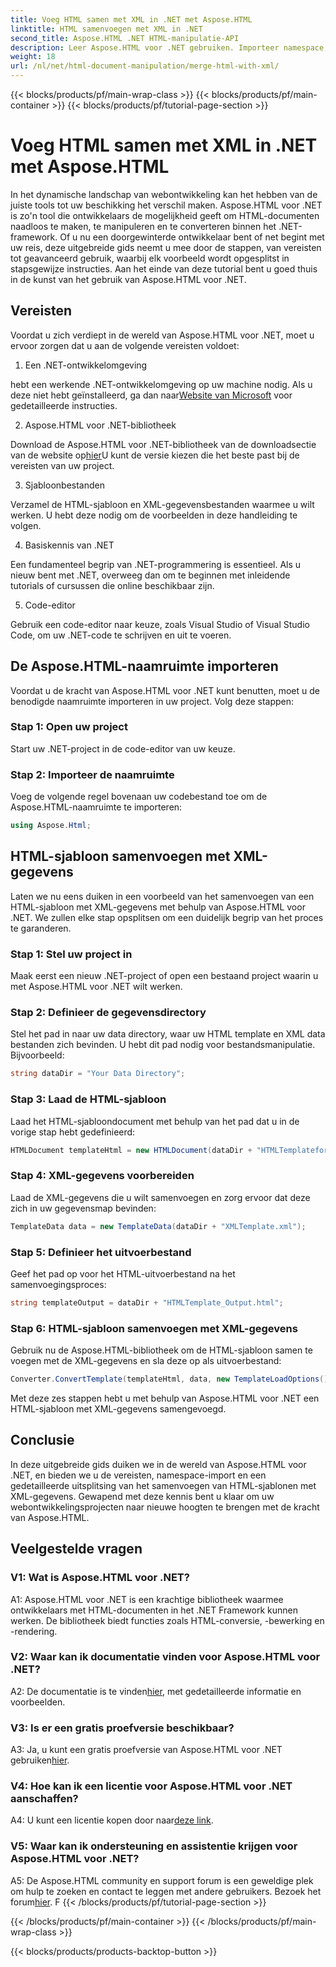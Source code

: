 ```yaml
---
title: Voeg HTML samen met XML in .NET met Aspose.HTML
linktitle: HTML samenvoegen met XML in .NET
second_title: Aspose.HTML .NET HTML-manipulatie-API
description: Leer Aspose.HTML voor .NET gebruiken. Importeer namespace, voeg HTML samen met XML en verbeter uw webontwikkelingsvaardigheden met deze uitgebreide gids.
weight: 18
url: /nl/net/html-document-manipulation/merge-html-with-xml/
---
```


{{< blocks/products/pf/main-wrap-class >}}
{{< blocks/products/pf/main-container >}}
{{< blocks/products/pf/tutorial-page-section >}}

# Voeg HTML samen met XML in .NET met Aspose.HTML


In het dynamische landschap van webontwikkeling kan het hebben van de juiste tools tot uw beschikking het verschil maken. Aspose.HTML voor .NET is zo'n tool die ontwikkelaars de mogelijkheid geeft om HTML-documenten naadloos te maken, te manipuleren en te converteren binnen het .NET-framework. Of u nu een doorgewinterde ontwikkelaar bent of net begint met uw reis, deze uitgebreide gids neemt u mee door de stappen, van vereisten tot geavanceerd gebruik, waarbij elk voorbeeld wordt opgesplitst in stapsgewijze instructies. Aan het einde van deze tutorial bent u goed thuis in de kunst van het gebruik van Aspose.HTML voor .NET.

## Vereisten

Voordat u zich verdiept in de wereld van Aspose.HTML voor .NET, moet u ervoor zorgen dat u aan de volgende vereisten voldoet:

1. Een .NET-ontwikkelomgeving

 hebt een werkende .NET-ontwikkelomgeving op uw machine nodig. Als u deze niet hebt geïnstalleerd, ga dan naar[Website van Microsoft](https://docs.microsoft.com/en-us/dotnet/core/install/) voor gedetailleerde instructies.

2. Aspose.HTML voor .NET-bibliotheek

 Download de Aspose.HTML voor .NET-bibliotheek van de downloadsectie van de website op[hier](https://releases.aspose.com/html/net/)U kunt de versie kiezen die het beste past bij de vereisten van uw project.

3. Sjabloonbestanden

Verzamel de HTML-sjabloon en XML-gegevensbestanden waarmee u wilt werken. U hebt deze nodig om de voorbeelden in deze handleiding te volgen.

4. Basiskennis van .NET

Een fundamenteel begrip van .NET-programmering is essentieel. Als u nieuw bent met .NET, overweeg dan om te beginnen met inleidende tutorials of cursussen die online beschikbaar zijn.

5. Code-editor

Gebruik een code-editor naar keuze, zoals Visual Studio of Visual Studio Code, om uw .NET-code te schrijven en uit te voeren.

## De Aspose.HTML-naamruimte importeren

Voordat u de kracht van Aspose.HTML voor .NET kunt benutten, moet u de benodigde naamruimte importeren in uw project. Volg deze stappen:

### Stap 1: Open uw project

Start uw .NET-project in de code-editor van uw keuze.

### Stap 2: Importeer de naamruimte

Voeg de volgende regel bovenaan uw codebestand toe om de Aspose.HTML-naamruimte te importeren:

```csharp
using Aspose.Html;
```

## HTML-sjabloon samenvoegen met XML-gegevens

Laten we nu eens duiken in een voorbeeld van het samenvoegen van een HTML-sjabloon met XML-gegevens met behulp van Aspose.HTML voor .NET. We zullen elke stap opsplitsen om een duidelijk begrip van het proces te garanderen.

### Stap 1: Stel uw project in

Maak eerst een nieuw .NET-project of open een bestaand project waarin u met Aspose.HTML voor .NET wilt werken.

### Stap 2: Definieer de gegevensdirectory

Stel het pad in naar uw data directory, waar uw HTML template en XML data bestanden zich bevinden. U hebt dit pad nodig voor bestandsmanipulatie. Bijvoorbeeld:

```csharp
string dataDir = "Your Data Directory";
```

### Stap 3: Laad de HTML-sjabloon

Laad het HTML-sjabloondocument met behulp van het pad dat u in de vorige stap hebt gedefinieerd:

```csharp
HTMLDocument templateHtml = new HTMLDocument(dataDir + "HTMLTemplateforXML.html");
```

### Stap 4: XML-gegevens voorbereiden

Laad de XML-gegevens die u wilt samenvoegen en zorg ervoor dat deze zich in uw gegevensmap bevinden:

```csharp
TemplateData data = new TemplateData(dataDir + "XMLTemplate.xml");
```

### Stap 5: Definieer het uitvoerbestand

Geef het pad op voor het HTML-uitvoerbestand na het samenvoegingsproces:

```csharp
string templateOutput = dataDir + "HTMLTemplate_Output.html";
```

### Stap 6: HTML-sjabloon samenvoegen met XML-gegevens

Gebruik nu de Aspose.HTML-bibliotheek om de HTML-sjabloon samen te voegen met de XML-gegevens en sla deze op als uitvoerbestand:

```csharp
Converter.ConvertTemplate(templateHtml, data, new TemplateLoadOptions(), templateOutput);
```

Met deze zes stappen hebt u met behulp van Aspose.HTML voor .NET een HTML-sjabloon met XML-gegevens samengevoegd.

## Conclusie

In deze uitgebreide gids duiken we in de wereld van Aspose.HTML voor .NET, en bieden we u de vereisten, namespace-import en een gedetailleerde uitsplitsing van het samenvoegen van HTML-sjablonen met XML-gegevens. Gewapend met deze kennis bent u klaar om uw webontwikkelingsprojecten naar nieuwe hoogten te brengen met de kracht van Aspose.HTML.

## Veelgestelde vragen

### V1: Wat is Aspose.HTML voor .NET?

A1: Aspose.HTML voor .NET is een krachtige bibliotheek waarmee ontwikkelaars met HTML-documenten in het .NET Framework kunnen werken. De bibliotheek biedt functies zoals HTML-conversie, -bewerking en -rendering.

### V2: Waar kan ik documentatie vinden voor Aspose.HTML voor .NET?

 A2: De documentatie is te vinden[hier](https://reference.aspose.com/html/net/), met gedetailleerde informatie en voorbeelden.

### V3: Is er een gratis proefversie beschikbaar?

 A3: Ja, u kunt een gratis proefversie van Aspose.HTML voor .NET gebruiken[hier](https://releases.aspose.com/).

### V4: Hoe kan ik een licentie voor Aspose.HTML voor .NET aanschaffen?

 A4: U kunt een licentie kopen door naar[deze link](https://purchase.aspose.com/buy).

### V5: Waar kan ik ondersteuning en assistentie krijgen voor Aspose.HTML voor .NET?

 A5: De Aspose.HTML community en support forum is een geweldige plek om hulp te zoeken en contact te leggen met andere gebruikers. Bezoek het forum[hier](https://forum.aspose.com/).
F
{{< /blocks/products/pf/tutorial-page-section >}}

{{< /blocks/products/pf/main-container >}}
{{< /blocks/products/pf/main-wrap-class >}}

{{< blocks/products/products-backtop-button >}}
